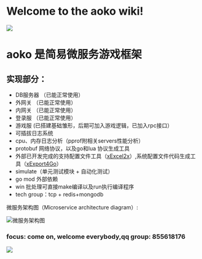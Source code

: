 # Welcome to the aoko wiki!

![](https://i.imgur.com/OUFzKJB.jpg)

# aoko 是简易微服务游戏框架

## 实现部分：
 - DB服务器 （已能正常使用）
 - 外网关 （已能正常使用）
 - 内网关 （已能正常使用）
 - 登录服 （已能正常使用）
 - 游戏服  (已搭建基础雏形，后期可加入游戏逻辑，已加入rpc接口）
 - 可插拔日志系统
 - cpu、内存日志分析（pprof附相关servers性能分析）
 - protobuf 网络协议，以及go和lua 协议生成工具
 - 外部已开发完成的支持配置文件工具（[xExcel2x](https://github.com/Peakchen/xExcel2x "xExcel2x")）,系统配置文件代码生成工具（[xExport4Go](https://github.com/Peakchen/xExport4Go "xExport4Go")）
 - simulate（单元测试模块 + 自动化测试）
 - go mod 外部依赖
 - win 批处理可直接make编译以及run执行编译程序
 - tech group：tcp + redis+mongodb
 
微服务架构图（Microservice architecture diagram）:

 ![微服务架构图](https://github.com/Peakchen/aoko/blob/master/src/note/pic/server_struct.png)

### focus: come on, welcome everybody,qq group: 855618176

![](https://github.com/Peakchen/aoko/blob/master/src/note/pic/qq_group.png)


